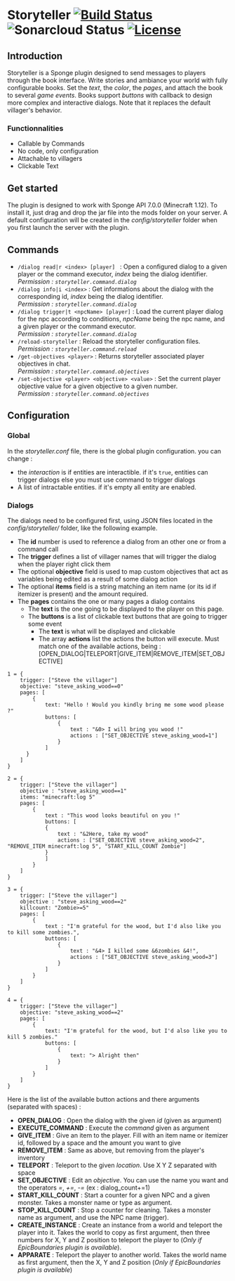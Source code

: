 
# Storyteller   [![Build Status](https://travis-ci.org/OnapleRPG/Storyteller.svg?branch=master)](https://travis-ci.org/OnapleRPG/Storyteller) ![Sonarcloud Status](https://sonarcloud.io/api/project_badges/measure?project=storyteller&metric=alert_status)  [![License](https://img.shields.io/badge/License-Apache%202.0-blue.svg)](https://opensource.org/licenses/Apache-2.0)
## Introduction  
Storyteller is a Sponge plugin designed to send messages to players through the book interface. Write stories and 
ambiance your world with fully configurable books. Set the *text*, the *color*, the *pages*, and attach the book to 
several *game events*. Books support *buttons* with callback to design more complex and interactive dialogs.
Note that it replaces the default villager's behavior.

### Functionnalities
* Callable by Commands 
* No code, only configuration
* Attachable to villagers
* Clickable Text

## Get started
The plugin is designed to work with Sponge API 7.0.0 (Minecraft 1.12). To install it, just drag and drop the jar file 
into the mods folder on your server. A default configuration will be created in the *config/storyteller* folder when you first launch the server with the plugin.

## Commands

* `/dialog read|r <index> [player] ` : Open a configured dialog to a given player or the command executor, *index* being the dialog identifier.
_Permission : `storyteller.command.dialog`_
* `/dialog info|i <index>` : Get informations about the dialog with the corresponding id, *index* being the dialog identifier.  
_Permission : `storyteller.command.dialog`_
* `/dialog trigger|t <npcName> [player]` : Load the current player dialog for the npc according to conditions, *npcName* being the npc name, and a given player or the command executor.  
_Permission : `storyteller.command.dialog`_
* `/reload-storyteller` : Reload the storyteller configuration files.  
_Permission : `storyteller.command.reload`_
* `/get-objectives <player>` : Returns storyteller associated player objectives in chat.  
_Permission : `storyteller.command.objectives`_
* `/set-objective <player> <objective> <value>` : Set the current player objective value for a given objective to a given number.  
_Permission : `storyteller.command.objectives`_

## Configuration

### Global
In the *storyteller.conf* file, there is the global plugin configuration. you can change :
* the *interaction* is if entities are interactible. if it's `true`, entities can trigger dialogs else you must use command to trigger dialogs
* A list of intractable entities. if it's empty all entity are enabled.
### Dialogs
The dialogs need to be configured first, using JSON files located in the *config/storyteller/* folder, like the following example.  
* The **id** number is used to reference a dialog from an other one or from a command call
* The **trigger** defines a list of villager names that will trigger the dialog when the player right click them
* The optional **objective** field is used to map custom objectives that act as variables being edited as a result of some dialog action
* The optional **items** field is a string matching an item name (or its id if itemizer is present) and the amount required.
* The **pages** contains the one or many pages a dialog contains
    * The **text** is the one going to be displayed to the player on this page.
    * The **buttons** is a list of clickable text buttons that are going to trigger some event
        * The **text** is what will be displayed and clickable
        * The array **actions** list the actions the button will execute. Must match one of the available actions, being : [OPEN_DIALOG|TELEPORT|GIVE_ITEM|REMOVE_ITEM|SET_OBJECTIVE]
```
1 = {
    trigger: ["Steve the villager"]
    objective: "steve_asking_wood==0"
    pages: [
        {
            text: "Hello ! Would you kindly bring me some wood please ?"
            buttons: [
                {
                    text : "&0> I will bring you wood !"
                    actions : ["SET_OBJECTIVE steve_asking_wood=1"]
                }
            ]
      }
    ]
}

2 = {
    trigger: ["Steve the villager"]
    objective : "steve_asking_wood==1"
    items: "minecraft:log 5"
    pages: [
        {
            text : "This wood looks beautiful on you !"
            buttons: [
            {
                text : "&2Here, take my wood"
                actions : ["SET_OBJECTIVE steve_asking_wood=2", "REMOVE_ITEM minecraft:log 5", "START_KILL_COUNT Zombie"]
            }
            ]
        }
    ]
}

3 = {
    trigger: ["Steve the villager"]
    objective : "steve_asking_wood==2"
    killcount: "Zombie>=5"
    pages: [
        {
            text : "I'm grateful for the wood, but I'd also like you to kill some zombies.",
            buttons: [
                {
                    text : "&4> I killed some &6zombies &4!",
                    actions : ["SET_OBJECTIVE steve_asking_wood=3"]
                }
            ]
        }
    ]
}

4 = {
    trigger: ["Steve the villager"]
    objective: "steve_asking_wood==2"
    pages: [
        {
            text: "I'm grateful for the wood, but I'd also like you to kill 5 zombies."
            buttons: [
                {
                    text: "> Alright then"
                }
            ]
        }
    ]
}
```
Here is the list of the available button actions and there arguments (separated with spaces) :  
- **OPEN_DIALOG** : Open the dialog with the given *id* (given as argument)
- **EXECUTE_COMMAND** : Execute the *command* given as argument
- **GIVE_ITEM** : Give an item to the player. Fill with an item name or itemizer id, followed by a space and the amount you want to give
- **REMOVE_ITEM** : Same as above, but removing from the player's inventory
- **TELEPORT** : Teleport to the given *location*. Use X Y Z separated with space
- **SET_OBJECTIVE** : Edit an *objective*. You can use the name you want and the operators *=*, *+=*, *-=* (ex : dialog_count+=1)
- **START_KILL_COUNT** : Start a counter for a given NPC and a given monster. Takes a monster name or type as argument.
- **STOP_KILL_COUNT** : Stop a counter for cleaning. Takes a monster name as argument, and use the NPC name (trigger).
- **CREATE_INSTANCE** : Create an instance from a world and teleport the player into it. Takes the world to copy as first argument, then three numbers for X, Y and Z position to teleport the player to (*Only if EpicBoundaries plugin is available*).
- **APPARATE** : Teleport the player to another world. Takes the world name as first argument, then the X, Y and Z position (*Only if EpicBoundaries plugin is available*)
